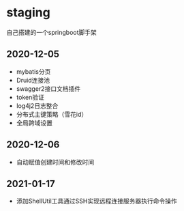 # staging
自己搭建的一个springboot脚手架

## 2020-12-05
* mybatis分页
* Druid连接池
* swagger2接口文档插件
* token验证
* log4j2日志整合
* 分布式主键策略（雪花id）
* 全局跨域设置

## 2020-12-06
* 自动赋值创建时间和修改时间

## 2021-01-17
* 添加ShellUtil工具通过SSH实现远程连接服务器执行命令操作

